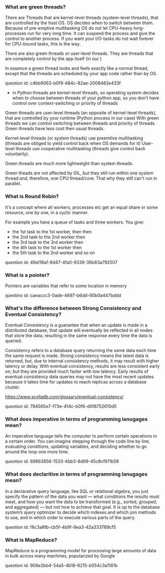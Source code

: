 ### What are green threads?

There are Threads that are kernel-level threads (system-level threads), that are controlled by the host OS.
OS decides when to switch between them. Because of pre-emptive multitasking OS do not let 
CPU-heavy long-processes run for very long time. It can suspend the process and give the control
to another process. If you want your I/O-tasks do not wait forever for CPU-bound tasks, this is
the way.

There are also green threads or user-level threads. They are threads that are completely 
control by the app itself (in our )

In essence a green thread looks and feels exactly like a normal thread, except that the threads 
are scheduled by your app code rather than by OS.

question id: c4bb9063-b0f9-484c-82ae-2008482e433f


- in Python threads are kernel-level threads, so operating system decides when to choose between threads of your python app,
so you don't have control over context-switching or priority of threads

Green threads are user-level threads (an opposite of kernel-level threads), that are controlled by your runtime (Python process in our case)
With green threads we can control switching between threads and priority of threads. Green threads have less cost then usual threads.

Kernel-level threads (or system threads) use preemtive multitasking (threads are obliged to yield control back when OS demands for it)
User-level threads use cooperative multitasking (threads give control back voluntarily).

Green threads are much more lightweight than system threads.

Green theads are not affected by GIL, but they still run within one system thread and, therefore, one CPU thread/core. That why they
still can't run in parallel.


### What is Round Robin?

It's a concept where all workers, processes etc get an equal share or some resource, one by one, in a cyclic manner.

For example you have a queue of tasks and three workers. You give:
- the 1st task to the 1st worker, then 
then 
- the 2nd task to the 2nd worker
then 
- the 3rd task to the 3rd worker
then
- the 4th task to the 1st worker
then
- the 5th task to the 2nd worker
and so on

question id: 49a116af-9d47-4fa0-9338-36b83a792507



### What is a pointer?

Pointers are variables that refer to some location in memory

questino id: caeaccc3-0ade-4697-b6dd-90b0a447bddd


### What's the difference between Strong Consistency and Eventual Consistency?

Eventual Consistency is a guarantee that when an update is made in a distributed database, 
that update will eventually be reflected in all nodes that store the data, 
resulting in the same response every time the data is queried.


Consistency refers to a database query returning the same data each time the same request is made. 
Strong consistency means the latest data is returned, but, due to internal consistency methods, 
it may result with higher latency or delay. With eventual consistency, 
results are less consistent early on, but they are provided much faster with low latency. 
Early results of eventual consistency data queries may not have the most recent updates 
because it takes time for updates to reach replicas across a database cluster.

https://www.scylladb.com/glossary/eventual-consistency/

question id: 784565e7-f73e-414c-b0f6-d0f8752610d5


### What does imperative in terms of programming lanugages mean?

An imperative language tells the computer to perform certain operations in a certain
order. You can imagine stepping through the code line by line, evaluating conditions,
updating variables, and deciding whether to go around the loop one more time.

question id: 69863856-1533-4bb3-8d99-45c8cf611b58


### What does declaritive in terms of programming lanugages mean?

In a declarative query language, like SQL or relational algebra, you just specify the
pattern of the data you want — what conditions the results must meet, and how you
want the data to be transformed (e.g., sorted, grouped, and aggregated) — but not how
to achieve that goal. It is up to the database system’s query optimizer to decide which
indexes and which join methods to use, and in which order to execute various parts
of the query.

question id: f8c3a8fb-cb5f-4b9f-9ea3-42a333789cf5


### What is MapReduce?

MapReduce is a programming model for processing large amounts of data in bulk
across many machines, popularized by Google 

question id: 906e2bb4-54a5-4b18-8215-b054c3a1181b